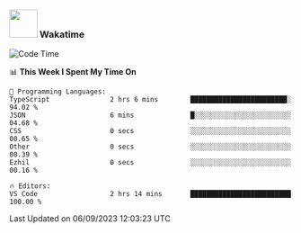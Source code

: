 ### <img src="https://media.giphy.com/media/VgCDAzcKvsR6OM0uWg/giphy.gif" width="50"> Wakatime

  <!--START_SECTION:waka-->
![Code Time](http://img.shields.io/badge/Code%20Time-1%2C446%20hrs%2023%20mins-blue)

📊 **This Week I Spent My Time On** 

```text
💬 Programming Languages: 
TypeScript               2 hrs 6 mins        ████████████████████████░   94.02 % 
JSON                     6 mins              █░░░░░░░░░░░░░░░░░░░░░░░░   04.68 % 
CSS                      0 secs              ░░░░░░░░░░░░░░░░░░░░░░░░░   00.65 % 
Other                    0 secs              ░░░░░░░░░░░░░░░░░░░░░░░░░   00.39 % 
Ezhil                    0 secs              ░░░░░░░░░░░░░░░░░░░░░░░░░   00.16 % 

🔥 Editors: 
VS Code                  2 hrs 14 mins       █████████████████████████   100.00 % 
```


 Last Updated on 06/09/2023 12:03:23 UTC
<!--END_SECTION:waka-->
